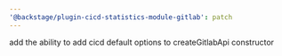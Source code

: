 ```yaml
---
'@backstage/plugin-cicd-statistics-module-gitlab': patch
---
```


add the ability to add cicd default options to createGitlabApi constructor

